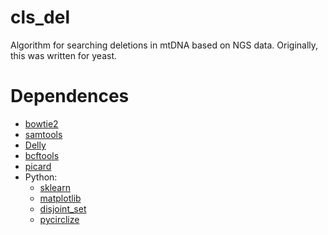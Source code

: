 # cls_del
Algorithm for searching deletions in mtDNA based on NGS data. Originally, this was written for yeast.

# Dependences
* [bowtie2](https://bowtie-bio.sourceforge.net/bowtie2/index.shtml)
* [samtools](https://www.htslib.org/)
* [Delly](https://github.com/dellytools/delly/tree/main)
* [bcftools](https://www.htslib.org/)
* [picard](https://broadinstitute.github.io/picard/index.html)
* Python:
  * [sklearn](https://scikit-learn.org/stable/index.html)
  * [matplotlib](https://matplotlib.org/)
  * [disjoint_set](https://pypi.org/project/disjoint-set/)
  * [pycirclize](https://moshi4.github.io/pyCirclize/)


